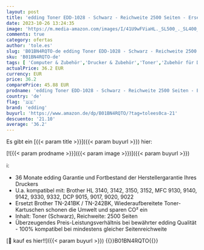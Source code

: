```yaml
---
layout: post
title: 'edding Toner EDD-1028 - Schwarz - Reichweite 2500 Seiten - Ersetzt Brother TN-241BK / TN-242BK'
date: 2023-10-26 13:24:35
image: 'https://m.media-amazon.com/images/I/41U9wFViaHL._SL500_._SL400_.jpg'
comments: true
category: ofertas
author: 'tole.es'
slug: 'B01BN4RQTO-de edding Toner EDD-1028 - Schwarz - Reichweite 2500 Seiten -...'
sku: 'B01BN4RQTO-de'
tags: [ 'Computer & Zubehör','Drucker & Zubehör','Toner','Zubehör für Drucker','edding','🇩🇪', ]
actualPrice: 36.2 EUR
currency: EUR
price: 36.2
comparePrice: 45.88 EUR
prodname: 'edding Toner EDD-1028 - Schwarz - Reichweite 2500 Seiten - Ersetzt Brother TN-241BK / TN-242BK'
country: 'de'
flag: '🇩🇪'
brand: 'edding'
buyurl: 'https://www.amazon.de/dp/B01BN4RQTO/?tag=tolees0ca-21'
descuento: '21.10'
average: '36.2'
---
```


Es gibt ein [{{< param title >}}]({{< param buyurl >}}) hier:

[![{{< param prodname >}}]({{< param image >}})]({{< param buyurl >}})

ℹ️:

- 36 Monate edding Garantie und Fortbestand der Herstellergarantie Ihres Druckers
- U.a. kompatibel mit: Brother HL 3140, 3142, 3150, 3152, MFC 9130, 9140, 9142, 9330, 9332, DCP 9015, 9017, 9020, 9022
- Ersetzt Brother TN-241BK / TN-242BK, Wiederaufbereitete Toner-Kartuschen schonen die Umwelt und sparen CO² ein
- Inhalt: Toner (Schwarz), Reichweite: 2500 Seiten
- Überzeugendes Preis-Leistungsverhältnis bei bewährter edding Qualität - 100% kompatibel bei mindestens gleicher Seitenreichweite

[🛒 kauf es hier!!]({{< param buyurl >}})
{{<world>}}B01BN4RQTO{{</world>}}
